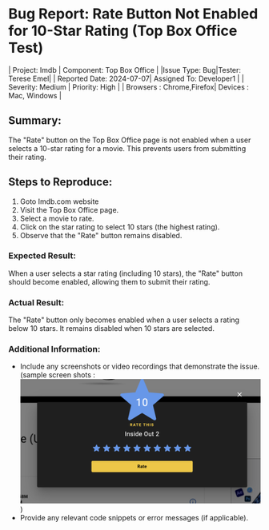# Bug Report: Rate Button Not Enabled for 10-Star Rating (Top Box Office Test)

| Project: Imdb | Component: Top Box Office |
|Issue Type: Bug|Tester: Terese Emel|
| Reported Date: 2024-07-07| Assigned To: Developer1 |
| Severity: Medium | Priority: High |
| Browsers : Chrome,Firefox| Devices : Mac, Windows |


## Summary:

The "Rate" button on the Top Box Office page is not enabled when a user selects a 10-star rating for a movie. This prevents users from submitting their rating.

## Steps to Reproduce:

1. Goto Imdb.com website
2. Visit the Top Box Office page.
3. Select a movie to rate.
4. Click on the star rating to select 10 stars (the highest rating).
5. Observe that the "Rate" button remains disabled.

### Expected Result:

When a user selects a star rating (including 10 stars), the "Rate" button should become enabled, allowing them to submit their rating.

### Actual Result:

The "Rate" button only becomes enabled when a user selects a rating below 10 stars. It remains disabled when 10 stars are selected.

### Additional Information:

- Include any screenshots or video recordings that demonstrate the issue.(sample screen shots : ![alt text](image.png))
- Provide any relevant code snippets or error messages (if applicable).
